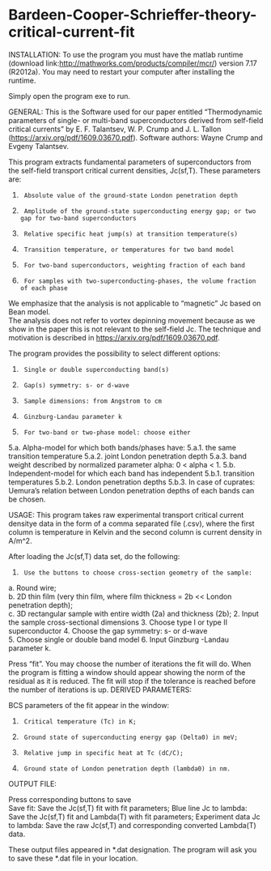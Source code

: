 # Bardeen-Cooper-Schrieffer-theory-critical-current-fit

INSTALLATION:
To use the program you must have the matlab runtime (download link:http://mathworks.com/products/compiler/mcr/) version 7.17 (R2012a). You may need to restart your computer after installing the runtime.

Simply open the program exe to run.


GENERAL:
This is the Software used for our paper entitled
“Thermodynamic parameters of single- or multi-band superconductors derived from self-field critical currents”
by E. F. Talantsev, W. P. Crump and J. L. Tallon (https://arxiv.org/pdf/1609.03670.pdf). 
Software authors: Wayne Crump and Evgeny Talantsev.
 
This program extracts fundamental parameters of superconductors from the self-field transport critical current densities, Jc(sf,T). These parameters are:
 
1.      Absolute value of the ground-state London penetration depth
2.      Amplitude of the ground-state superconducting energy gap; or two gap for two-band superconductors
3.      Relative specific heat jump(s) at transition temperature(s) 
4.      Transition temperature, or temperatures for two band model  
5.      For two-band superconductors, weighting fraction of each band  
6.      For samples with two-superconducting-phases, the volume fraction of each phase   

We emphasize that the analysis is not applicable to “magnetic” Jc based on Bean model.  
The analysis does not refer to vortex depinning movement because as we show in the paper this is not relevant to the self-field Jc.
The technique and motivation is described in https://arxiv.org/pdf/1609.03670.pdf.
 
The program provides the possibility to select different options:
 
1.      Single or double superconducting band(s)    
2.      Gap(s) symmetry: s- or d-wave
3.      Sample dimensions: from Angstrom to cm   
4.      Ginzburg-Landau parameter k
5.      For two-band or two-phase model: choose either
  5.a.  Alpha-model for which both bands/phases have:
    5.a.1.  the same transition temperature
    5.a.2.  joint London penetration depth
    5.a.3.  band weight described by normalized parameter alpha: 0 < alpha < 1.
  5.b.  Independent-model for which each band has independent
    5.b.1.  transition temperatures
    5.b.2.  London penetration depths
    5.b.3.  In case of cuprates: Uemura’s relation between London penetration depths of each bands can be chosen.  
 
USAGE:
This program takes raw experimental transport critical current densitye data in the form of a comma separated file (.csv), where the first column is temperature in Kelvin and the second column is current density in A/m^2.  
 
After loading the Jc(sf,T) data set, do the following:
 
1.      Use the buttons to choose cross-section geometry of the sample: 
  a.    Round wire;  
  b.    2D thin film (very thin film, where film thickness = 2b << London penetration depth);  
  c.    3D rectangular sample with entire width (2a) and thickness (2b);
2.      Input the sample cross-sectional dimensions
3.      Choose type I or type II superconductor
4.      Choose the gap symmetry: s- or d-wave  
5.      Choose single or double band model
6.      Input Ginzburg -Landau parameter k.

 
Press “fit”. You may choose the number of iterations the fit will do. When the program is fitting a window should appear showing the norm of the residual as it is reduced. The fit will stop if the tolerance is reached before the number of iterations is up.
DERIVED PARAMETERS:
 
BCS parameters of the fit appear in the window:
 
1.      Critical temperature (Tc) in K;
2.      Ground state of superconducting energy gap (Delta0) in meV;
3.      Relative jump in specific heat at Tc (dC/C);
4.      Ground state of London penetration depth (lambda0) in nm.

 
OUTPUT FILE:
 
Press corresponding buttons to save    
Save fit: Save the Jc(sf,T) fit with fit parameters;
Blue line Jc to lambda: Save the Jc(sf,T) fit and Lambda(T) with fit parameters;
Experiment data Jc to lambda: Save the raw Jc(sf,T) and corresponding converted Lambda(T) data.   

 
These output files appeared in *.dat designation.
The program will ask you to save these *.dat file in your location.
